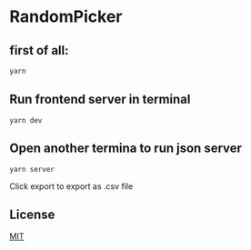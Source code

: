 # RandomPicker
## first of all:
```bash
yarn
```

## Run frontend server in terminal
```
yarn dev
```

## Open another termina to run json server
```
yarn server
```
Click export to export as .csv file

## License
[MIT](https://choosealicense.com/licenses/mit/)
